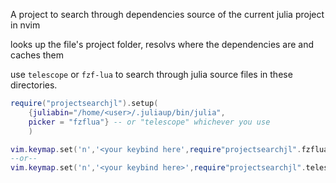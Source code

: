 A project to search through dependencies source of the current julia project in nvim 

looks up the file's project folder, resolvs where the dependencies are and caches them

use `telescope` or `fzf-lua` to search through julia source files in these directories.


```lua
require("projectsearchjl").setup(
    {juliabin="/home/<user>/.juliaup/bin/julia",
    picker = "fzflua"} -- or "telescope" whichever you use
    )

vim.keymap.set('n','<your keybind here',require"projectsearchjl".fzflua_live_grep_jl(vim.api.nvim_get_current_buf())
--or--
vim.keymap.set('n','<your keybind here>',require"projectsearchjl".telescope_live_grep_jl(vim.api.nvim_get_current_buf())
```
